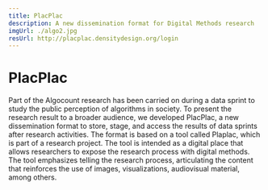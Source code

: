 ```yaml
---
title: PlacPlac
description: A new dissemination format for Digital Methods research
imgUrl: ./algo2.jpg
resUrl: http://placplac.densitydesign.org/login
---
```


# PlacPlac

 Part of the Algocount research has been carried on during a data sprint to study the public perception of algorithms in society. To present the research result to a broader audience, we developed PlacPlac, a new dissemination format to store, stage, and access the results of data sprints after research activities. The format is based on a tool called Plaplac, which is part of a research project. The tool is intended as a digital place that allows researchers to expose the research process with digital methods. The tool emphasizes telling the research process, articulating the content that reinforces the use of images, visualizations, audiovisual material, among others. 

